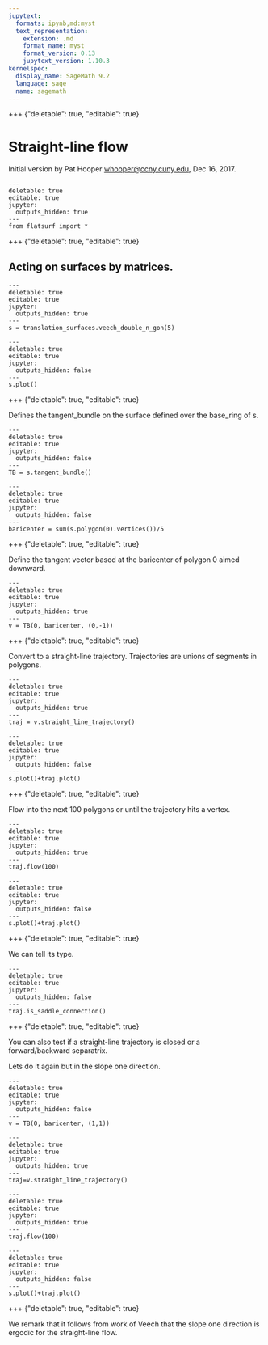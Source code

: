 ```yaml
---
jupytext:
  formats: ipynb,md:myst
  text_representation:
    extension: .md
    format_name: myst
    format_version: 0.13
    jupytext_version: 1.10.3
kernelspec:
  display_name: SageMath 9.2
  language: sage
  name: sagemath
---
```


+++ {"deletable": true, "editable": true}

# Straight-line flow

Initial version by Pat Hooper <whooper@ccny.cuny.edu>, Dec 16, 2017.

```{code-cell} ipython3
---
deletable: true
editable: true
jupyter:
  outputs_hidden: true
---
from flatsurf import *
```

+++ {"deletable": true, "editable": true}

## Acting on surfaces by matrices.

```{code-cell} ipython3
---
deletable: true
editable: true
jupyter:
  outputs_hidden: true
---
s = translation_surfaces.veech_double_n_gon(5)
```

```{code-cell} ipython3
---
deletable: true
editable: true
jupyter:
  outputs_hidden: false
---
s.plot()
```

+++ {"deletable": true, "editable": true}

Defines the tangent_bundle on the surface defined over the base_ring of s.

```{code-cell} ipython3
---
deletable: true
editable: true
jupyter:
  outputs_hidden: false
---
TB = s.tangent_bundle()
```

```{code-cell} ipython3
---
deletable: true
editable: true
jupyter:
  outputs_hidden: false
---
baricenter = sum(s.polygon(0).vertices())/5
```

+++ {"deletable": true, "editable": true}

Define the tangent vector based at the baricenter of polygon 0 aimed downward.

```{code-cell} ipython3
---
deletable: true
editable: true
jupyter:
  outputs_hidden: true
---
v = TB(0, baricenter, (0,-1))
```

+++ {"deletable": true, "editable": true}

Convert to a straight-line trajectory. Trajectories are unions of segments in polygons.

```{code-cell} ipython3
---
deletable: true
editable: true
jupyter:
  outputs_hidden: true
---
traj = v.straight_line_trajectory()
```

```{code-cell} ipython3
---
deletable: true
editable: true
jupyter:
  outputs_hidden: false
---
s.plot()+traj.plot()
```

+++ {"deletable": true, "editable": true}

Flow into the next $100$ polygons or until the trajectory hits a vertex.

```{code-cell} ipython3
---
deletable: true
editable: true
jupyter:
  outputs_hidden: true
---
traj.flow(100)
```

```{code-cell} ipython3
---
deletable: true
editable: true
jupyter:
  outputs_hidden: false
---
s.plot()+traj.plot()
```

+++ {"deletable": true, "editable": true}

We can tell its type.

```{code-cell} ipython3
---
deletable: true
editable: true
jupyter:
  outputs_hidden: false
---
traj.is_saddle_connection()
```

+++ {"deletable": true, "editable": true}

You can also test if a straight-line trajectory is closed or a forward/backward separatrix.

Lets do it again but in the slope one direction.

```{code-cell} ipython3
---
deletable: true
editable: true
jupyter:
  outputs_hidden: false
---
v = TB(0, baricenter, (1,1))
```

```{code-cell} ipython3
---
deletable: true
editable: true
jupyter:
  outputs_hidden: true
---
traj=v.straight_line_trajectory()
```

```{code-cell} ipython3
---
deletable: true
editable: true
jupyter:
  outputs_hidden: true
---
traj.flow(100)
```

```{code-cell} ipython3
---
deletable: true
editable: true
jupyter:
  outputs_hidden: false
---
s.plot()+traj.plot()
```

+++ {"deletable": true, "editable": true}

We remark that it follows from work of Veech that the slope one direction is ergodic for the straight-line flow.
